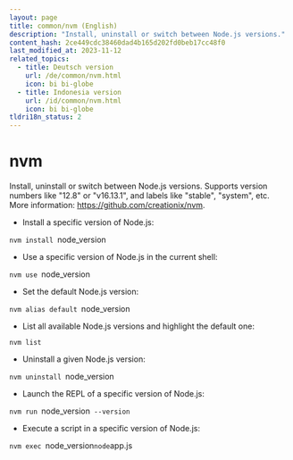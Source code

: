 ```yaml
---
layout: page
title: common/nvm (English)
description: "Install, uninstall or switch between Node.js versions."
content_hash: 2ce449cdc38460dad4b165d202fd0beb17cc48f0
last_modified_at: 2023-11-12
related_topics:
  - title: Deutsch version
    url: /de/common/nvm.html
    icon: bi bi-globe
  - title: Indonesia version
    url: /id/common/nvm.html
    icon: bi bi-globe
tldri18n_status: 2
---
```

# nvm

Install, uninstall or switch between Node.js versions.
Supports version numbers like "12.8" or "v16.13.1", and labels like "stable", "system", etc.
More information: <https://github.com/creationix/nvm>.

- Install a specific version of Node.js:

`nvm install `<span class="tldr-var badge badge-pill bg-dark-lm bg-white-dm text-white-lm text-dark-dm font-weight-bold">node_version</span>

- Use a specific version of Node.js in the current shell:

`nvm use `<span class="tldr-var badge badge-pill bg-dark-lm bg-white-dm text-white-lm text-dark-dm font-weight-bold">node_version</span>

- Set the default Node.js version:

`nvm alias default `<span class="tldr-var badge badge-pill bg-dark-lm bg-white-dm text-white-lm text-dark-dm font-weight-bold">node_version</span>

- List all available Node.js versions and highlight the default one:

`nvm list`

- Uninstall a given Node.js version:

`nvm uninstall `<span class="tldr-var badge badge-pill bg-dark-lm bg-white-dm text-white-lm text-dark-dm font-weight-bold">node_version</span>

- Launch the REPL of a specific version of Node.js:

`nvm run `<span class="tldr-var badge badge-pill bg-dark-lm bg-white-dm text-white-lm text-dark-dm font-weight-bold">node_version</span>` --version`

- Execute a script in a specific version of Node.js:

`nvm exec `<span class="tldr-var badge badge-pill bg-dark-lm bg-white-dm text-white-lm text-dark-dm font-weight-bold">node_version</span>` node `<span class="tldr-var badge badge-pill bg-dark-lm bg-white-dm text-white-lm text-dark-dm font-weight-bold">app.js</span>

